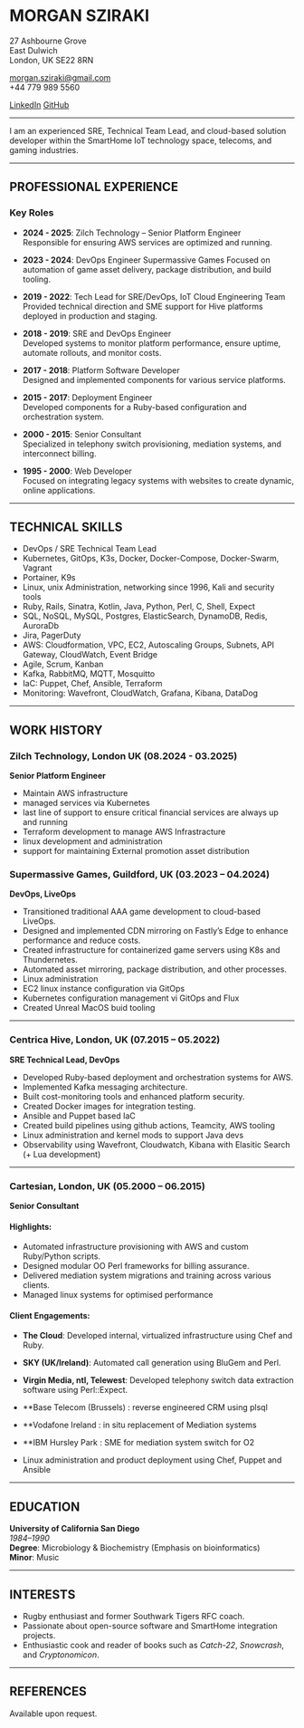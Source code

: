 # MORGAN SZIRAKI

27 Ashbourne Grove  
East Dulwich  
London, UK SE22 8RN  

morgan.sziraki@gmail.com  
+44 779 989 5560  

[LinkedIn](https://www.linkedin.com/in/morganismdev/)
[GitHub](https://git.morganism.dev/)

---       

I am an experienced SRE, Technical Team Lead, and cloud-based solution developer within the SmartHome IoT technology space, telecoms, and gaming industries.



---

## PROFESSIONAL EXPERIENCE

### Key Roles

- **2024 - 2025**: Zilch Technology – Senior Platform Engineer  
  Responsible for ensuring AWS services are optimized and running.  

- **2023 - 2024**: DevOps Engineer Supermassive Games
  Focused on automation of game asset delivery, package distribution, and build tooling.  

- **2019 - 2022**: Tech Lead for SRE/DevOps, IoT Cloud Engineering Team  
  Provided technical direction and SME support for Hive platforms deployed in production and staging.  

- **2018 - 2019**: SRE and DevOps Engineer  
  Developed systems to monitor platform performance, ensure uptime, automate rollouts, and monitor costs.  

- **2017 - 2018**: Platform Software Developer  
  Designed and implemented components for various service platforms.  

- **2015 - 2017**: Deployment Engineer  
  Developed components for a Ruby-based configuration and orchestration system.  

- **2000 - 2015**: Senior Consultant  
  Specialized in telephony switch provisioning, mediation systems, and interconnect billing.  

- **1995 - 2000**: Web Developer  
  Focused on integrating legacy systems with websites to create dynamic, online applications.  

---

## TECHNICAL SKILLS

- DevOps / SRE Technical Team Lead  
- Kubernetes, GitOps, K3s, Docker, Docker-Compose, Docker-Swarm, Vagrant
- Portainer, K9s
- Linux, unix Administration, networking since 1996, Kali and security tools  
- Ruby, Rails, Sinatra, Kotlin, Java, Python, Perl, C, Shell, Expect  
- SQL, NoSQL, MySQL, Postgres, ElasticSearch, DynamoDB, Redis, AuroraDb
- Jira, PagerDuty 
- AWS: Cloudformation, VPC, EC2, Autoscaling Groups, Subnets, API Gateway, CloudWatch, Event Bridge 
- Agile, Scrum, Kanban  
- Kafka, RabbitMQ, MQTT, Mosquitto
- IaC: Puppet, Chef, Ansible, Terraform
- Monitoring: Wavefront, CloudWatch, Grafana, Kibana, DataDog 

---

## WORK HISTORY

### Zilch Technology, London UK (08.2024 - 03.2025)
**Senior Platform Engineer**

- Maintain AWS infrastructure
- managed services via Kubernetes
- last line of support to ensure critical financial services are always up and running
- Terraform development to manage AWS Infrastracture
- linux development and administration
- support for maintaining External promotion asset distribution

### Supermassive Games, Guildford, UK (03.2023 – 04.2024)  
**DevOps, LiveOps**

- Transitioned traditional AAA game development to cloud-based LiveOps.  
- Designed and implemented CDN mirroring on Fastly’s Edge to enhance performance and reduce costs.  
- Created infrastructure for containerized game servers using K8s and Thundernetes.  
- Automated asset mirroring, package distribution, and other processes.
- Linux administration
- EC2 linux instance configuration via GitOps
- Kubernetes configuration management vi GitOps and Flux
- Created Unreal MacOS buid tooling

---

### Centrica Hive, London, UK (07.2015 – 05.2022)  
**SRE Technical Lead, DevOps**

- Developed Ruby-based deployment and orchestration systems for AWS.  
- Implemented Kafka messaging architecture.  
- Built cost-monitoring tools and enhanced platform security.  
- Created Docker images for integration testing.
- Ansible and Puppet based IaC 
- Created build pipelines using github actions, Teamcity, AWS tooling
- Linux administration and kernel mods to support Java devs
- Observability using Wavefront, Cloudwatch, Kibana with Elasitic Search (+ Lua development)

---

### Cartesian, London, UK (05.2000 – 06.2015)  
**Senior Consultant**

#### Highlights:

- Automated infrastructure provisioning with AWS and custom Ruby/Python scripts.  
- Designed modular OO Perl frameworks for billing assurance.  
- Delivered mediation system migrations and training across various clients.
- Managed linux systems for optimised performance


#### Client Engagements:

- **The Cloud**: Developed internal, virtualized infrastructure using Chef and Ruby.  

- **SKY (UK/Ireland)**: Automated call generation using BluGem and Perl.  

- **Virgin Media, ntl, Telewest**: Developed telephony switch data extraction software using Perl::Expect.  

- **Base Telecom (Brussels) : reverse engineered CRM using plsql

- **Vodafone Ireland : in situ replacement of Mediation systems

- **IBM Hursley Park : SME for mediation system switch for O2

- Linux administration and product deployment using Chef, Puppet and Ansible

---

## EDUCATION

**University of California San Diego**  
*1984–1990*  
**Degree**: Microbiology & Biochemistry (Emphasis on bioinformatics)  
**Minor**: Music  

---

## INTERESTS

- Rugby enthusiast and former Southwark Tigers RFC coach.  
- Passionate about open-source software and SmartHome integration projects.  
- Enthusiastic cook and reader of books such as *Catch-22*, *Snowcrash*, and *Cryptonomicon*.  

---

## REFERENCES

Available upon request.
